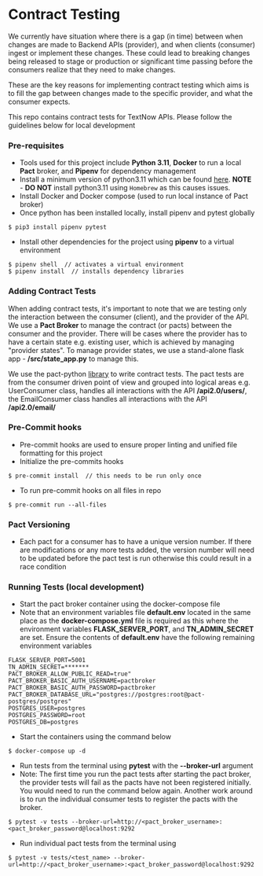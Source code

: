 # Contract Testing
We currently have situation where there is a gap (in time) between when changes are made to Backend APIs (provider), and when clients (consumer)
ingest or implement these changes. These could lead to breaking changes being released to stage or production or significant time
passing before the consumers realize that they need to make changes.

These are the key reasons for implementing contract testing which aims is to fill the gap between changes made to the specific provider,
and what the consumer expects.

This repo contains contract tests for TextNow APIs. Please follow the guidelines below for local development

### Pre-requisites
- Tools used for this project include **Python 3.11**, **Docker** to run a local **Pact** broker, and **Pipenv** for dependency management
- Install a minimum version of python3.11 which can be found [here](https://www.python.org/downloads/). **NOTE** - **DO NOT** install python3.11 using `Homebrew` as this causes issues.
- Install Docker and Docker compose (used to run local instance of Pact broker)
- Once python has been installed locally, install pipenv and pytest globally
```shell
$ pip3 install pipenv pytest
```
- Install other dependencies for the project using **pipenv** to a virtual environment
```shell
$ pipenv shell  // activates a virtual environment
$ pipenv install  // installs dependency libraries
```


### Adding Contract Tests
When adding contract tests, it's important to note that we are testing only the interaction between the consumer (client),
and the provider of the API. We use a **Pact Broker** to manage the contract (or pacts) between the consumer and the provider.
There will be cases where the provider has to have a certain state e.g. existing user, which is achieved by managing "provider states".
To manage provider states, we use a stand-alone flask app - **/src/state_app.py** to manage this.

We use the pact-python [library](https://github.com/pact-foundation/pact-python/blob/master/README.md) to write contract tests.
The pact tests are from the consumer driven point of view and grouped into logical areas e.g. UserConsumer class, handles all interactions
with the API **/api2.0/users/**, the EmailConsumer class handles all interactions with the API **/api2.0/email/**

### Pre-Commit hooks
- Pre-commit hooks are used to ensure proper linting and unified file formatting for this project
- Initialize the pre-commits hooks
```shell
$ pre-commit install  // this needs to be run only once
```
- To run pre-commit hooks on all files in repo
```shell
$ pre-commit run --all-files
```

### Pact Versioning
- Each pact for a consumer has to have a unique version number. If there are modifications or any more tests added, the version
number will need to be updated before the pact test is run otherwise this could result in a race condition

### Running Tests (local development)
- Start the pact broker container using the docker-compose file
- Note that an environment variables file **default.env** located in the same place as the **docker-compose.yml** file
is required as this where the environment variables **FLASK_SERVER_PORT**, and **TN_ADMIN_SECRET** are set.
Ensure the contents of **default.env** have the following remaining environment variables
```dotenv
FLASK_SERVER_PORT=5001
TN_ADMIN_SECRET=*******
PACT_BROKER_ALLOW_PUBLIC_READ=true"
PACT_BROKER_BASIC_AUTH_USERNAME=pactbroker
PACT_BROKER_BASIC_AUTH_PASSWORD=pactbroker
PACT_BROKER_DATABASE_URL="postgres://postgres:root@pact-postgres/postgres"
POSTGRES_USER=postgres
POSTGRES_PASSWORD=root
POSTGRES_DB=postgres
```
- Start the containers using the command below
```shell
$ docker-compose up -d
```
- Run tests from the terminal using **pytest** with the **--broker-url** argument
- Note: The first time you run the pact tests after starting the pact broker, the provider tests
will fail as the pacts have not been registered initially. You would need to run the command below again. Another work around
is to run the individual consumer tests to register the pacts with the broker.
```shell
$ pytest -v tests --broker-url=http://<pact_broker_username>:<pact_broker_password@localhost:9292
```
- Run individual pact tests from the terminal using
```shell
$ pytest -v tests/<test_name> --broker-url=http://<pact_broker_username>:<pact_broker_password@localhost:9292
```

